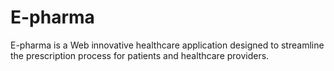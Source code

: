 # E-pharma
E-pharma is a Web innovative healthcare application designed to streamline the prescription process for patients and healthcare providers.
